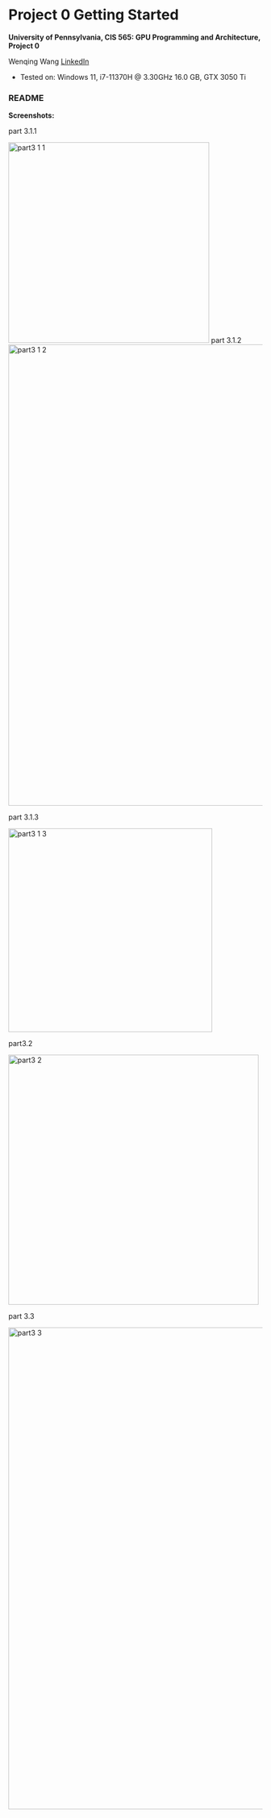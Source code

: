 Project 0 Getting Started
====================

**University of Pennsylvania, CIS 565: GPU Programming and Architecture, Project 0**

Wenqing Wang
[LinkedIn](https://www.linkedin.com/in/wenqingwang0910/)
* Tested on: Windows 11, i7-11370H @ 3.30GHz 16.0 GB, GTX 3050 Ti

### README

**Screenshots:**

part 3.1.1

<img width="398" alt="part3 1 1" src="https://user-images.githubusercontent.com/33616958/188203024-1ced82e6-61b9-4da6-b504-b8d01ba180f6.png">
part 3.1.2

<img width="915" alt="part3 1 2" src="https://user-images.githubusercontent.com/33616958/188203029-9dd53b64-966d-4b8f-8086-5f54ae0fde23.png">

part 3.1.3

<img width="404" alt="part3 1 3" src="https://user-images.githubusercontent.com/33616958/188203037-105493d1-c678-4ff6-b72d-b2113010a5ec.png">

part3.2

<img width="496" alt="part3 2" src="https://user-images.githubusercontent.com/33616958/188203051-c9ce709c-ef9f-418e-9487-05ce5844a07b.png">

part 3.3

<img width="956" alt="part3 3" src="https://user-images.githubusercontent.com/33616958/188203057-da216d53-282e-4145-9148-330689de4dfe.png">
